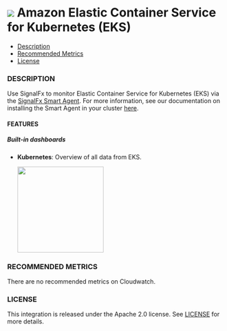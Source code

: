 # ![](./img/integration_amazoneks.png) Amazon Elastic Container Service for Kubernetes (EKS)

- [Description](#description)
- [Recommended Metrics](#recom,mended-metrics)
- [License](#license)

### DESCRIPTION

Use SignalFx to monitor Elastic Container Service for Kubernetes (EKS) via the [SignalFx Smart Agent](https://docs.signalfx.com/en/latest/integrations/agent/kubernetes-setup.html).
For more information, see our documentation on installing the Smart Agent in your cluster [here](https://docs.signalfx.com/en/latest/integrations/kubernetes-quickstart.html).

#### FEATURES

##### Built-in dashboards

- **Kubernetes**: Overview of all data from EKS.

  [<img src='./img/kubernetes.png' width=200px>](./img/kubernetes.png)


### RECOMMENDED METRICS

There are no recommended metrics on Cloudwatch.

### LICENSE

This integration is released under the Apache 2.0 license. See [LICENSE](./LICENSE) for more details.
